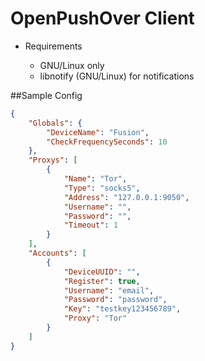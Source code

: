 OpenPushOver Client
=====================

- Requirements

    - GNU/Linux only
    - libnotify (GNU/Linux) for notifications


##Sample Config

```json
{
    "Globals": {
        "DeviceName": "Fusion",
        "CheckFrequencySeconds": 10
    },
    "Proxys": [
        {
            "Name": "Tor",
            "Type": "socks5",
            "Address": "127.0.0.1:9050",
            "Username": "",
            "Password": "",
            "Timeout": 1
        }
    ],
    "Accounts": [
        {
            "DeviceUUID": "",
            "Register": true,
            "Username": "email",
            "Password": "password",
            "Key": "testkey123456789",
            "Proxy": "Tor"
        }
    ]
}
```